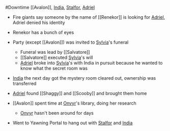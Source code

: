 #Downtime 
[[Avalon]], [India](PCs/Current/India.md), [Stalfor](PCs/Current/Stalfor.md), [Adriel](PCs/Current/Adriel.md)

- Fire giants say someone by the name of [[Renekor]] is looking for [Adriel](PCs/Current/Adriel.md), Adriel denied his identity
- Renekor has a bunch of eyes

- Party (except [[Avalon]]) was invited to [Sylvia](Sylvia.md)'s funeral
	- Funeral was lead by [[Salvatore]]
	- [[Salvatore]] executed [Sylvia](Sylvia.md)'s will
	- [Adriel](PCs/Current/Adriel.md) broke into [Sylvia](Sylvia.md)'s with India in pursuit because he wanted to know what the secret room was

- [India](PCs/Current/India.md) the next day got the mystery room cleared out, ownership was transferred
- [Adriel](PCs/Current/Adriel.md) found [[Shaggy]] and [[Scooby]] and brought them home

- [[Avalon]] spent time at [Onvyr](NPCs/Living/Onvyr.md)'s library, doing her research
	- [Onvyr](NPCs/Living/Onvyr.md) hasn't been around for days

- Went to Yawning Portal to hang out with [Stalfor](PCs/Current/Stalfor.md) and [India](PCs/Current/India.md)